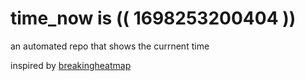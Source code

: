 # time_now is (( 1698253200404 ))

an automated repo that shows the currnent time

inspired by [breakingheatmap](https://github.com/breakingheatmap/breakingheatmap)